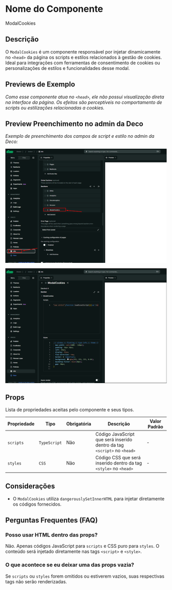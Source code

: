 # Nome do Componente  
ModalCookies

## Descrição  
O `ModalCookies` é um componente responsável por injetar dinamicamente no `<head>` da página os scripts e estilos relacionados à gestão de cookies. Ideal para integrações com ferramentas de consentimento de cookies ou personalizações de estilos e funcionalidades desse modal.

## Previews de Exemplo
*Como esse componente atua no `<head>`, ele não possui visualização direta na interface da página. Os efeitos são perceptíveis no comportamento de scripts ou estilizações relacionadas a cookies.*

## Preview Preenchimento no admin da Deco  
*Exemplo de preenchimento dos campos de script e estilo no admin da Deco:*

![Preview de Preenchimento - 1](preenchimentoDeco-1.png)  

![Preview de Preenchimento - 2](preenchimentoDeco-2.png)

## Props  
Lista de propriedades aceitas pelo componente e seus tipos.

| Propriedade | Tipo        | Obrigatória | Descrição                                                                 | Valor Padrão |
|-------------|-------------|-------------|---------------------------------------------------------------------------|---------------|
| `scripts`   | `TypeScript`| Não         | Código JavaScript que será inserido dentro da tag `<script>` no `<head>` | -             |
| `styles`    | `CSS`       | Não         | Código CSS que será inserido dentro da tag `<style>` no `<head>`         | -             |

## Considerações  
- O `ModalCookies` utiliza `dangerouslySetInnerHTML` para injetar diretamente os códigos fornecidos.

## Perguntas Frequentes (FAQ)

### Posso usar HTML dentro das props?
Não. Apenas códigos JavaScript para `scripts` e CSS puro para `styles`. O conteúdo será injetado diretamente nas tags `<script>` e `<style>`.

### O que acontece se eu deixar uma das props vazia?
Se `scripts` ou `styles` forem omitidos ou estiverem vazios, suas respectivas tags não serão renderizadas.
